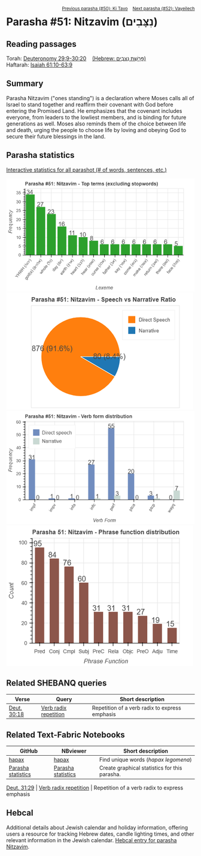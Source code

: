 <span style="float: right;"><sup> <a href="../50%20-%20Ki%20Tavo">Previous parasha (#50): Ki Tavo</a> &nbsp;&nbsp; <a href="../52%20-%20Vayeilech">Next parasha (#52): Vayeilech</a></sup></span>

# Parasha #51: Nitzavim (נִצָּבִים)

## Reading passages

Torah: <a href="https://www.stepbible.org/?q=version=NASB2020|reference=Deut.29:9-30:20&options=HNVUG" target="_blank">Deuteronomy 29:9-30:20</a> &nbsp;&nbsp; <a href="https://tikkun.io/#/p/nitzavim" target="_blank">(Hebrew: פָּרָשַׁת נִצָּבִים)</a><br>
Haftarah: 
<a href="https://www.stepbible.org/?q=version=NASB2020|reference=Is.61:10-63:9&options=HNVUG" target="_blank">Isaiah 61:10-63:9</a>

## Summary

Parasha Nitzavim ("ones standing") is a declaration where Moses calls all of Israel to stand together and reaffirm their covenant with God before entering the Promised Land. He emphasizes that the covenant includes everyone, from leaders to the lowliest members, and is binding for future generations as well. Moses also reminds them of the choice between life and death, urging the people to choose life by loving and obeying God to secure their future blessings in the land.

## Parasha statistics

<a href="../../General/metrics_distribution.html" target="_blank">Interactive statistics for all parashot (# of words, sentences, etc.)</a>

<img src="top_terms.png">
<img src="speech_narrative_ratio.png">
<img src="verbform_distribution.png">
<img src="phrase_function_distribution.png">

## Related SHEBANQ queries

Verse | Query | Short description
--- | --- | --- 
<a href="https://www.stepbible.org/?q=version=NASB2020\|reference=Deut.30:18&options=HNVUG" target="_blank">Deut. 30:18</a> | <a href="https://shebanq.ancient-data.org/hebrew/text?iid=6089&version=2021&page=1&mr=r&qw=q" target="_blank">Verb radix repetition</a> | Repetition of a verb radix to express emphasis 

## Related Text-Fabric Notebooks

GitHub | NBviewer | Short description
---|---|---
<a href="https://github.com/tonyjurg/Parashot/tree/main/WeeklyParasha/51%20-%20Nitzavim/hapax.ipynb" target="_blank">hapax</a> | <a href="https://nbviewer.org/github/tonyjurg/Parashot/blob/main/WeeklyParasha/51%20-%20Nitzavim/hapax.ipynb" target="_blank">hapax</a> | Find unique words (*hapax legomena*)
<a href="https://github.com/tonyjurg/Parashot/tree/main/WeeklyParasha/51%20-%20Nitzavim/parasha_analysis.ipynb" target="_blank">Parasha statistics</a> | <a href="https://nbviewer.org/github/tonyjurg/Parashot/blob/main/WeeklyParasha/51%20-%20Nitzavim/parasha_analysis.ipynb" target="_blank">Parasha statistics</a>| Create graphical statistics for this parasha.

<a href="https://www.stepbible.org/?q=version=NASB2020\|reference=Deut.31:29&options=HNVUG" target="_blank">Deut. 31:29</a> | <a href="https://shebanq.ancient-data.org/hebrew/text?iid=6089&version=2021&page=1&mr=r&qw=q" target="_blank">Verb radix repetition</a> | Repetition of a verb radix to express emphasis 

## Hebcal

Additional details about Jewish calendar and holiday information, offering users a resource for tracking Hebrew dates, candle lighting times, and other relevant information in the Jewish calendar. <a href="https://www.hebcal.com/sedrot/nitzavim" target="_blank">Hebcal entry for parasha Nitzavim</a>.
